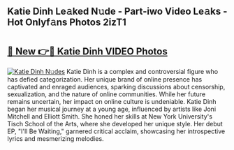 ## Katie Dinh Le𝚊ked N𝚞de - Part-iwo Video Le𝚊ks - Hot Onlyf𝚊ns Photos 2izT1

# <h2><a href="http://ab8456.deff.icu/?id=Katie+Dinh">🔗 New 👉🔴 Katie Dinh VIDEO Photos</a></h2>

[![Katie Dinh N𝚞des](https://i.imgur.com/rIISA9y.gif)](http://ab8456.deff.icu/?id=Katie+Dinh)
Katie Dinh is a complex and controversial figure who has defied categorization. Her unique brand of online presence has captivated and enraged audiences, sparking discussions about censorship, sexualization, and the nature of online communities. While her future remains uncertain, her impact on online culture is undeniable. Katie Dinh began her musical journey at a young age, influenced by artists like Joni Mitchell and Elliott Smith. She honed her skills at New York University's Tisch School of the Arts, where she developed her unique style. Her debut EP, "I'll Be Waiting," garnered critical acclaim, showcasing her introspective lyrics and mesmerizing melodies.
